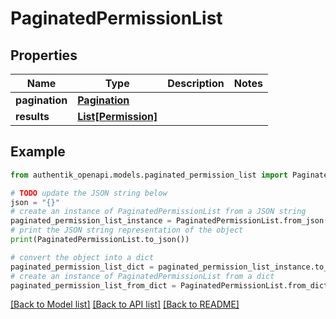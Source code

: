 # PaginatedPermissionList


## Properties

Name | Type | Description | Notes
------------ | ------------- | ------------- | -------------
**pagination** | [**Pagination**](Pagination.md) |  | 
**results** | [**List[Permission]**](Permission.md) |  | 

## Example

```python
from authentik_openapi.models.paginated_permission_list import PaginatedPermissionList

# TODO update the JSON string below
json = "{}"
# create an instance of PaginatedPermissionList from a JSON string
paginated_permission_list_instance = PaginatedPermissionList.from_json(json)
# print the JSON string representation of the object
print(PaginatedPermissionList.to_json())

# convert the object into a dict
paginated_permission_list_dict = paginated_permission_list_instance.to_dict()
# create an instance of PaginatedPermissionList from a dict
paginated_permission_list_from_dict = PaginatedPermissionList.from_dict(paginated_permission_list_dict)
```
[[Back to Model list]](../README.md#documentation-for-models) [[Back to API list]](../README.md#documentation-for-api-endpoints) [[Back to README]](../README.md)


